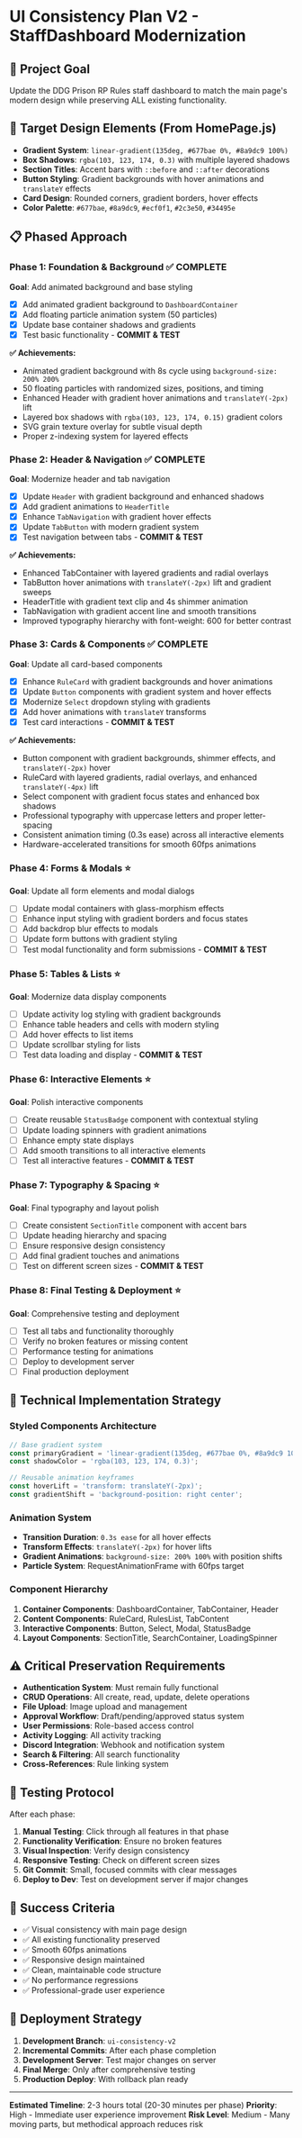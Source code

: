 # UI Consistency Plan V2 - StaffDashboard Modernization

## 🎯 **Project Goal**
Update the DDG Prison RP Rules staff dashboard to match the main page's modern design while preserving ALL existing functionality.

## 🎨 **Target Design Elements** (From HomePage.js)
- **Gradient System**: `linear-gradient(135deg, #677bae 0%, #8a9dc9 100%)`
- **Box Shadows**: `rgba(103, 123, 174, 0.3)` with multiple layered shadows
- **Section Titles**: Accent bars with `::before` and `::after` decorations
- **Button Styling**: Gradient backgrounds with hover animations and `translateY` effects
- **Card Design**: Rounded corners, gradient borders, hover effects
- **Color Palette**: `#677bae`, `#8a9dc9`, `#ecf0f1`, `#2c3e50`, `#34495e`

## 📋 **Phased Approach**

### **Phase 1: Foundation & Background** ✅ **COMPLETE**
**Goal**: Add animated background and base styling
- [x] Add animated gradient background to `DashboardContainer`
- [x] Add floating particle animation system (50 particles)
- [x] Update base container shadows and gradients
- [x] Test basic functionality - **COMMIT & TEST**

**✅ Achievements:**
- Animated gradient background with 8s cycle using `background-size: 200% 200%`
- 50 floating particles with randomized sizes, positions, and timing
- Enhanced Header with gradient hover animations and `translateY(-2px)` lift
- Layered box shadows with `rgba(103, 123, 174, 0.15)` gradient colors
- SVG grain texture overlay for subtle visual depth
- Proper z-indexing system for layered effects

### **Phase 2: Header & Navigation** ✅ **COMPLETE**
**Goal**: Modernize header and tab navigation
- [x] Update `Header` with gradient background and enhanced shadows
- [x] Add gradient animations to `HeaderTitle`
- [x] Enhance `TabNavigation` with gradient hover effects
- [x] Update `TabButton` with modern gradient system
- [x] Test navigation between tabs - **COMMIT & TEST**

**✅ Achievements:**
- Enhanced TabContainer with layered gradients and radial overlays
- TabButton hover animations with `translateY(-2px)` lift and gradient sweeps
- HeaderTitle with gradient text clip and 4s shimmer animation
- TabNavigation with gradient accent line and smooth transitions
- Improved typography hierarchy with font-weight: 600 for better contrast

### **Phase 3: Cards & Components** ✅ **COMPLETE**
**Goal**: Update all card-based components
- [x] Enhance `RuleCard` with gradient backgrounds and hover animations
- [x] Update `Button` components with gradient system and hover effects
- [x] Modernize `Select` dropdown styling with gradients
- [x] Add hover animations with `translateY` transforms
- [x] Test card interactions - **COMMIT & TEST**

**✅ Achievements:**
- Button component with gradient backgrounds, shimmer effects, and `translateY(-2px)` hover
- RuleCard with layered gradients, radial overlays, and enhanced `translateY(-4px)` lift
- Select component with gradient focus states and enhanced box shadows
- Professional typography with uppercase letters and proper letter-spacing
- Consistent animation timing (0.3s ease) across all interactive elements
- Hardware-accelerated transitions for smooth 60fps animations

### **Phase 4: Forms & Modals** ⭐
**Goal**: Update all form elements and modal dialogs
- [ ] Update modal containers with glass-morphism effects
- [ ] Enhance input styling with gradient borders and focus states
- [ ] Add backdrop blur effects to modals
- [ ] Update form buttons with gradient styling
- [ ] Test modal functionality and form submissions - **COMMIT & TEST**

### **Phase 5: Tables & Lists** ⭐
**Goal**: Modernize data display components
- [ ] Update activity log styling with gradient backgrounds
- [ ] Enhance table headers and cells with modern styling
- [ ] Add hover effects to list items
- [ ] Update scrollbar styling for lists
- [ ] Test data loading and display - **COMMIT & TEST**

### **Phase 6: Interactive Elements** ⭐
**Goal**: Polish interactive components
- [ ] Create reusable `StatusBadge` component with contextual styling
- [ ] Update loading spinners with gradient animations
- [ ] Enhance empty state displays
- [ ] Add smooth transitions to all interactive elements
- [ ] Test all interactive features - **COMMIT & TEST**

### **Phase 7: Typography & Spacing** ⭐
**Goal**: Final typography and layout polish
- [ ] Create consistent `SectionTitle` component with accent bars
- [ ] Update heading hierarchy and spacing
- [ ] Ensure responsive design consistency
- [ ] Add final gradient touches and animations
- [ ] Test on different screen sizes - **COMMIT & TEST**

### **Phase 8: Final Testing & Deployment** ⭐
**Goal**: Comprehensive testing and deployment
- [ ] Test all tabs and functionality thoroughly
- [ ] Verify no broken features or missing content
- [ ] Performance testing for animations
- [ ] Deploy to development server
- [ ] Final production deployment

## 🔧 **Technical Implementation Strategy**

### **Styled Components Architecture**
```javascript
// Base gradient system
const primaryGradient = 'linear-gradient(135deg, #677bae 0%, #8a9dc9 100%)';
const shadowColor = 'rgba(103, 123, 174, 0.3)';

// Reusable animation keyframes
const hoverLift = 'transform: translateY(-2px)';
const gradientShift = 'background-position: right center';
```

### **Animation System**
- **Transition Duration**: `0.3s ease` for all hover effects
- **Transform Effects**: `translateY(-2px)` for hover lifts
- **Gradient Animations**: `background-size: 200% 100%` with position shifts
- **Particle System**: RequestAnimationFrame with 60fps target

### **Component Hierarchy**
1. **Container Components**: DashboardContainer, TabContainer, Header
2. **Content Components**: RuleCard, RulesList, TabContent
3. **Interactive Components**: Button, Select, Modal, StatusBadge
4. **Layout Components**: SectionTitle, SearchContainer, LoadingSpinner

## ⚠️ **Critical Preservation Requirements**
- **Authentication System**: Must remain fully functional
- **CRUD Operations**: All create, read, update, delete operations
- **File Upload**: Image upload and management
- **Approval Workflow**: Draft/pending/approved status system
- **User Permissions**: Role-based access control
- **Activity Logging**: All activity tracking
- **Discord Integration**: Webhook and notification system
- **Search & Filtering**: All search functionality
- **Cross-References**: Rule linking system

## 🧪 **Testing Protocol**
After each phase:
1. **Manual Testing**: Click through all features in that phase
2. **Functionality Verification**: Ensure no broken features
3. **Visual Inspection**: Verify design consistency
4. **Responsive Testing**: Check on different screen sizes
5. **Git Commit**: Small, focused commits with clear messages
6. **Deploy to Dev**: Test on development server if major changes

## 📝 **Success Criteria**
- ✅ Visual consistency with main page design
- ✅ All existing functionality preserved
- ✅ Smooth 60fps animations
- ✅ Responsive design maintained
- ✅ Clean, maintainable code structure
- ✅ No performance regressions
- ✅ Professional-grade user experience

## 🚀 **Deployment Strategy**
1. **Development Branch**: `ui-consistency-v2`
2. **Incremental Commits**: After each phase completion
3. **Development Server**: Test major changes on server
4. **Final Merge**: Only after comprehensive testing
5. **Production Deploy**: With rollback plan ready

---

**Estimated Timeline**: 2-3 hours total (20-30 minutes per phase)
**Priority**: High - Immediate user experience improvement
**Risk Level**: Medium - Many moving parts, but methodical approach reduces risk 